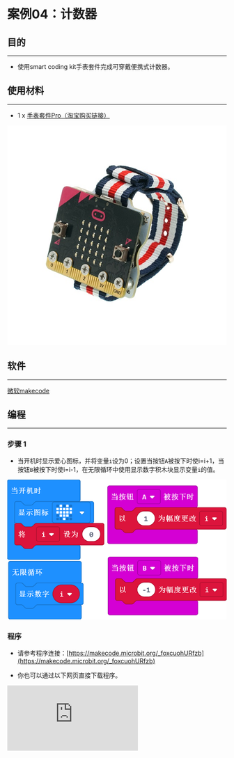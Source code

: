 # 案例04：计数器

## 目的
---
- 使用smart coding kit手表套件完成可穿戴便携式计数器。

## 使用材料
---

- 1 x [手表套件Pro（淘宝购买链接）](https://item.taobao.com/item.htm?ft=t&id=582042009614)



![](./images/smart_coding_kit_case_04_01.png)



## 软件
---

[微软makecode](https://makecode.microbit.org/#)

## 编程
---
### 步骤 1

- 当开机时显示爱心图标，并将变量`i`设为0；设置当按钮`A`被按下时使i=i+1，当按钮`B`被按下时使i=i-1，在无限循环中使用显示数字积木块显示变量`i`的值。


![](./images/smart_coding_kit_case_04_02.png)



### 程序
- 请参考程序连接：[https://makecode.microbit.org/_foxcuohURfzb](https://makecode.microbit.org/_foxcuohURfzb)

- 你也可以通过以下网页直接下载程序。

<div
    style={{
        position: 'relative',
        paddingBottom: '60%',
        overflow: 'hidden',
    }}
>
    <iframe
        src="https://makecode.microbit.org/_hiRiC6PPT4Pd"
        frameborder="0"
        sandbox="allow-popups allow-forms allow-scripts allow-same-origin"
        style={{
            position: 'absolute',
            width: '100%',
            height: '100%',
        }}
    />
</div>
---


## 结论
---

- 通过按钮`A`或者`B`进行计数并显示。

## 思考
---


## 常见问题
---


## 相关阅读
---

